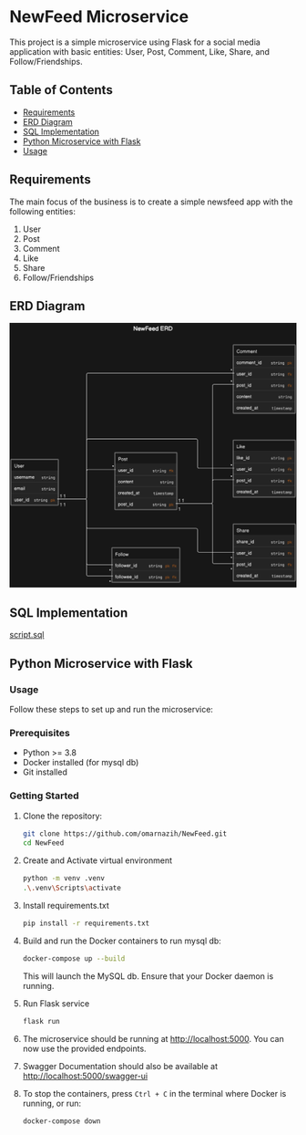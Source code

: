 # NewFeed Microservice

This project is a simple microservice using Flask for a social media application with basic entities: User, Post, Comment, Like, Share, and Follow/Friendships.

## Table of Contents

- [Requirements](#requirements)
- [ERD Diagram](#erd-diagram)
- [SQL Implementation](#sql-implementation)
- [Python Microservice with Flask](#python-microservice-with-flask)
- [Usage](#usage)

## Requirements

The main focus of the business is to create a simple newsfeed app with the following entities:

1. User
2. Post
3. Comment
4. Like
5. Share
6. Follow/Friendships

## ERD Diagram

![ERD Diagram Screenshot](newfeed-erd.png)

## SQL Implementation

[script.sql](https://github.com/omarnazih/NewFeed/blob/main/script.sql)

## Python Microservice with Flask

### Usage

Follow these steps to set up and run the microservice:

### Prerequisites

- Python >= 3.8
- Docker installed (for mysql db)
- Git installed

### Getting Started

1. Clone the repository:

   ```bash
   git clone https://github.com/omarnazih/NewFeed.git
   cd NewFeed
   ```

2. Create and Activate virtual environment

   ```bash
   python -m venv .venv
   .\.venv\Scripts\activate
   ```

3. Install requirements.txt

   ```bash
   pip install -r requirements.txt
   ```

4. Build and run the Docker containers to run mysql db:

   ```bash
   docker-compose up --build
   ```

   This will launch the MySQL db. Ensure that your Docker daemon is running.

5. Run Flask service

   ```bash
   flask run
   ```

6. The microservice should be running at [http://localhost:5000](http://localhost:5000). You can now use the provided endpoints.

7. Swagger Documentation should also be available at [http://localhost:5000/swagger-ui](http://localhost:5000/swagger-ui)

8. To stop the containers, press `Ctrl + C` in the terminal where Docker is running, or run:

   ```bash
   docker-compose down
   ```
